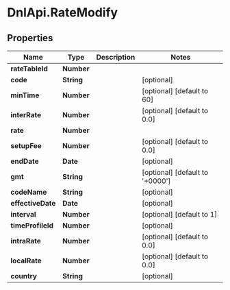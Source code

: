 # DnlApi.RateModify

## Properties
Name | Type | Description | Notes
------------ | ------------- | ------------- | -------------
**rateTableId** | **Number** |  | 
**code** | **String** |  | [optional] 
**minTime** | **Number** |  | [optional] [default to 60]
**interRate** | **Number** |  | [optional] [default to 0.0]
**rate** | **Number** |  | 
**setupFee** | **Number** |  | [optional] [default to 0.0]
**endDate** | **Date** |  | [optional] 
**gmt** | **String** |  | [optional] [default to &#39;+0000&#39;]
**codeName** | **String** |  | [optional] 
**effectiveDate** | **Date** |  | [optional] 
**interval** | **Number** |  | [optional] [default to 1]
**timeProfileId** | **Number** |  | [optional] 
**intraRate** | **Number** |  | [optional] [default to 0.0]
**localRate** | **Number** |  | [optional] [default to 0.0]
**country** | **String** |  | [optional] 



